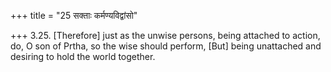 +++
title = "25 सक्ताः कर्मण्यविद्वांसो"

+++
3.25. \[Therefore\] just as the unwise persons, being attached to
action, do, O son of Prtha, so the wise should perform, \[But\] being
unattached and desiring to hold the world together.
